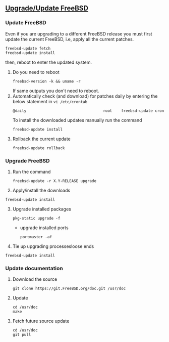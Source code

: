 ## [Upgrade/Update FreeBSD](https://docs.freebsd.org/en/books/handbook/cutting-edge/)

### Update FreeBSD
Even if you are upgrading to a different FreeBSD release you must first update the current FreeBSD, i.e, apply all the current patches.

```
freebsd-update fetch
freebsd-update install
```
then, reboot to enter the updated system.

1. Do you need to reboot
   ```
   freebsd-version -k && uname -r
   ```
   If same outputs you don't need to reboot.
2. Automatically check (and download) for patches daily by entering the below statement in `vi /etc/crontab`
   ```
   @daily                                  root    freebsd-update cron
   ```
   To install the downloaded updates manually run the command
   ```
   freebsd-update install
   ```
4. Rollback the current update
   ```
   freebsd-update rollback
   ```

### Upgrade FreeBSD
1. Run the command
   ```
   freebsd-update -r X.Y-RELEASE upgrade
   ```
2. Apply/install the downloads
  ```
  freebsd-update install
  ```
3. Upgrade installed packages
   ```
   pkg-static upgrade -f
   ```
   * upgrade installed ports
     ```
     portmaster -af
     ```
4. Tie up upgrading processesloose ends
  ```
  freebsd-update install
  ```

### Update documentation
1. Download the source
   ```
   git clone https://git.FreeBSD.org/doc.git /usr/doc
   ```
2. Update
   ```
   cd /usr/doc
   make
   ```
3. Fetch future source update
   ```
   cd /usr/doc
   git pull
   ```

